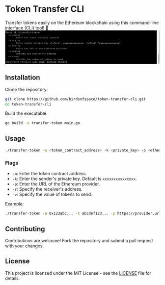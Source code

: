 
# Token Transfer CLI
Transfer tokens easily on the Ethereum blockchain using this command-line interface (CLI) tool! 🚀
![Screenshot](./images/1.png)
## Installation

Clone the repository:

```bash
git clone https://github.com/birdsofspace/token-transfer-cli.git
cd token-transfer-cli
```

Build the executable:

```bash
go build -o transfer-token main.go
```

## Usage

```bash
./transfer-token -a <token_contract_address> -k <private_key> -p <ethereum_provider_url> -r <receiver_address> -v <token_amount>
```

### Flags

- `-a`: Enter the token contract address.
- `-k`: Enter the sender's private key. Default is `xxxxxxxxxxxxxxx`.
- `-p`: Enter the URL of the Ethereum provider.
- `-r`: Specify the receiver's address.
- `-v`: Specify the value of tokens to send.

Example:

```bash
./transfer-token -a 0x123abc... -k abcdef123... -p https://provider.url -r 0x456def... -v 100.5
```

## Contributing

Contributions are welcome! Fork the repository and submit a pull request with your changes.

## License

This project is licensed under the MIT License - see the [LICENSE](LICENSE) file for details.

